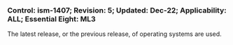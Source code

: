 ### Control: ism-1407; Revision: 5; Updated: Dec-22; Applicability: ALL; Essential Eight: ML3
<p>The latest release, or the previous release, of operating systems are used.</p>